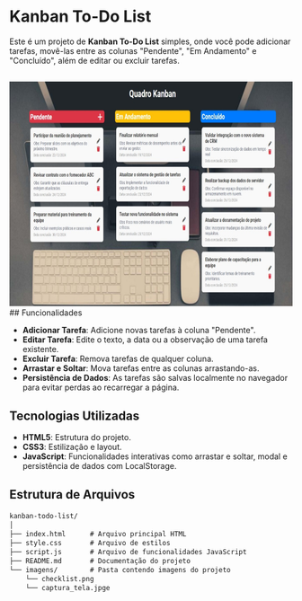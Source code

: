 # Kanban To-Do List

Este é um projeto de **Kanban To-Do List** simples, onde você pode adicionar tarefas, movê-las entre as colunas "Pendente", "Em Andamento" e "Concluído", além de editar ou excluir tarefas.

##
<div>
    <img height="400px" width="100%" src="imagens/captura_tela.jpeg"/>
</div>
## Funcionalidades

- **Adicionar Tarefa**: Adicione novas tarefas à coluna "Pendente".
- **Editar Tarefa**: Edite o texto, a data ou a observação de uma tarefa existente.
- **Excluir Tarefa**: Remova tarefas de qualquer coluna.
- **Arrastar e Soltar**: Mova tarefas entre as colunas arrastando-as.
- **Persistência de Dados**: As tarefas são salvas localmente no navegador para evitar perdas ao recarregar a página.

## Tecnologias Utilizadas

- **HTML5**: Estrutura do projeto.
- **CSS3**: Estilização e layout.
- **JavaScript**: Funcionalidades interativas como arrastar e soltar, modal e persistência de dados com LocalStorage.

## Estrutura de Arquivos

```plaintext
kanban-todo-list/
│
├── index.html      # Arquivo principal HTML
├── style.css       # Arquivo de estilos
├── script.js       # Arquivo de funcionalidades JavaScript
├── README.md       # Documentação do projeto
└── imagens/        # Pasta contendo imagens do projeto
    └── checklist.png
    └── captura_tela.jpge
